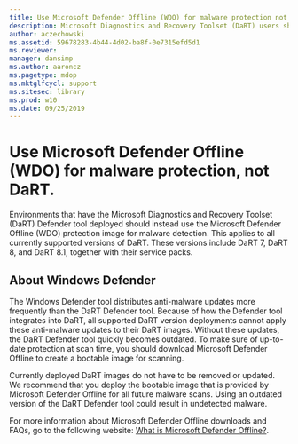```yaml
---
title: Use Microsoft Defender Offline (WDO) for malware protection not DaRT
description: Microsoft Diagnostics and Recovery Toolset (DaRT) users should use Microsoft Defender Offline (WDO) for malware detection
author: aczechowski
ms.assetid: 59678283-4b44-4d02-ba8f-0e7315efd5d1
ms.reviewer: 
manager: dansimp
ms.author: aaroncz
ms.pagetype: mdop
ms.mktglfcycl: support
ms.sitesec: library
ms.prod: w10
ms.date: 09/25/2019
---
```


<!-- was:
# Microsoft Diagnostics and Recovery Toolset (DaRT) users should use Microsoft Defender Offline (WDO) for malware detection-->
# Use Microsoft Defender Offline (WDO) for malware protection, not DaRT.

Environments that have the Microsoft Diagnostics and Recovery Toolset (DaRT) Defender tool deployed should instead use the Microsoft Defender Offline (WDO) protection image for malware detection. This applies to all currently supported versions of DaRT. These versions include DaRT 7, DaRT 8, and DaRT 8.1, together with their service packs.

## About Windows Defender


The Windows Defender tool distributes anti-malware updates more frequently than the DaRT Defender tool. Because of how the Defender tool integrates into DaRT, all supported DaRT version deployments cannot apply these anti-malware updates to their DaRT images. Without these updates, the DaRT Defender tool quickly becomes outdated. To make sure of up-to-date protection at scan time, you should download Microsoft Defender Offline to create a bootable image for scanning.

Currently deployed DaRT images do not have to be removed or updated. We recommend that you deploy the bootable image that is provided by Microsoft Defender Offline for all future malware scans. Using an outdated version of the DaRT Defender tool could result in undetected malware.

For more information about Microsoft Defender Offline downloads and FAQs, go to the following website: [What is Microsoft Defender Offline?](https://go.microsoft.com/fwlink/p/?LinkId=394127).

 

 





